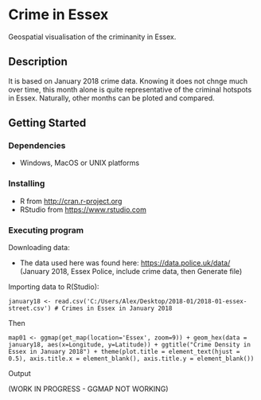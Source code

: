 # Crime in Essex

Geospatial visualisation of the criminanity in Essex.

## Description

It is based on January 2018 crime data. Knowing it does not chnge much over time, this month alone is quite representative of the criminal hotspots in Essex. Naturally, other months can be ploted and compared.

## Getting Started

### Dependencies

* Windows, MacOS or UNIX platforms

### Installing

* R from http://cran.r-project.org
* RStudio from https://www.rstudio.com

### Executing program

Downloading data:
* The data used here was found here: https://data.police.uk/data/ (January 2018, Essex Police, include crime data, then Generate file)

Importing data to R(Studio):

```
january18 <- read.csv('C:/Users/Alex/Desktop/2018-01/2018-01-essex-street.csv') # Crimes in Essex in January 2018
```

Then

```
map01 <- ggmap(get_map(location='Essex', zoom=9)) + geom_hex(data = january18, aes(x=Longitude, y=Latitude)) + ggtitle("Crime Density in Essex in January 2018") + theme(plot.title = element_text(hjust = 0.5), axis.title.x = element_blank(), axis.title.y = element_blank())
```
Output

(WORK IN PROGRESS - GGMAP NOT WORKING)
